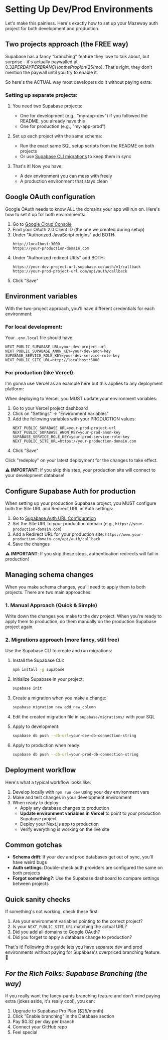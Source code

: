 # Setting Up Dev/Prod Environments

Let's make this painless. Here's exactly how to set up your Mazeway auth project for both development and production.

## Two projects approach (the FREE way)

Supabase has a fancy "branching" feature they love to talk about, but surprise - it's actually paywalled at $0.32 PER DAY PER BRANCH on the Pro plan ($25/mo). That's right, they don't mention the paywall until you try to enable it.

So here's the ACTUAL way most developers do it without paying extra:

### Setting up separate projects:

1. You need two Supabase projects:
   - One for development (e.g., "my-app-dev") if you followed the README, you already have this
   - One for production (e.g., "my-app-prod")

2. Set up each project with the same schema:
   - Run the exact same SQL setup scripts from the README on both projects
   - Or use [Supabase CLI migrations](https://supabase.com/docs/guides/cli/local-development#database-migrations) to keep them in sync
   
3. That's it! Now you have:
   - A dev environment you can mess with freely
   - A production environment that stays clean

## Google OAuth configuration

Google OAuth needs to know ALL the domains your app will run on. Here's how to set it up for both environments:

1. Go to [Google Cloud Console](https://console.cloud.google.com/apis/credentials)
2. Find your OAuth 2.0 Client ID (the one we created during setup)
3. Under "Authorized JavaScript origins" add BOTH:
   ```
   http://localhost:3000
   https://your-production-domain.com
   ```
4. Under "Authorized redirect URIs" add BOTH:
   ```
   https://your-dev-project-url.supabase.co/auth/v1/callback
   https://your-prod-project-url.com/api/auth/callback
   ```
5. Click "Save"

## Environment variables

With the two-project approach, you'll have different credentials for each environment:

### For local development:
Your `.env.local` file should have:
```
NEXT_PUBLIC_SUPABASE_URL=your-dev-project-url
NEXT_PUBLIC_SUPABASE_ANON_KEY=your-dev-anon-key
SUPABASE_SERVICE_ROLE_KEY=your-dev-service-role-key
NEXT_PUBLIC_SITE_URL=http://localhost:3000
```

### For production (like Vercel):
I'm gonna use Vercel as an example here but this applies to any deployment platform:

When deploying to Vercel, you MUST update your environment variables:

1. Go to your Vercel project dashboard
2. Click on "Settings" → "Environment Variables"
3. Add the following variables with your PRODUCTION values:
   ```
   NEXT_PUBLIC_SUPABASE_URL=your-prod-project-url
   NEXT_PUBLIC_SUPABASE_ANON_KEY=your-prod-anon-key
   SUPABASE_SERVICE_ROLE_KEY=your-prod-service-role-key
   NEXT_PUBLIC_SITE_URL=https://your-production-domain.com
   ```
4. Click "Save"

Click "redeploy" on your latest deployment for the changes to take effect.

⚠️ **IMPORTANT**: If you skip this step, your production site will connect to your development database!

## Configure Supabase Auth for production

When setting up your production Supabase project, you MUST configure both the Site URL and Redirect URL in Auth settings:

1. Go to [Supabase Auth URL Configuration](https://supabase.com/dashboard/project/_/auth/url-configuration)
2. Set the Site URL to your production domain (e.g., `https://your-production-domain.com`)
3. Add a Redirect URL for your production site: `https://www.your-production-domain.com/api/auth/callback`
4. Save the changes

⚠️ **IMPORTANT**: If you skip these steps, authentication redirects will fail in production!

## Managing schema changes
When you make schema changes, you'll need to apply them to both projects. There are two main approaches:

### 1. Manual Approach (Quick & Simple)
Write down the changes you make to the dev project. When you're ready to apply them to production, do them manually on the production Supabase project again.

### 2. Migrations approach (more fancy, still free)
Use the Supabase CLI to create and run migrations:

1. Install the Supabase CLI:
   ```bash
   npm install -g supabase
   ```

2. Initialize Supabase in your project:
   ```bash
   supabase init
   ```

3. Create a migration when you make a change:
   ```bash
   supabase migration new add_new_column
   ```

4. Edit the created migration file in `supabase/migrations/` with your SQL

5. Apply to development:
   ```bash
   supabase db push --db-url=your-dev-db-connection-string
   ```

6. Apply to production when ready:
   ```bash
   supabase db push --db-url=your-prod-db-connection-string
   ```

## Deployment workflow

Here's what a typical workflow looks like:

1. Develop locally with `npm run dev` using your dev environment vars
2. Make and test changes in your development environment
3. When ready to deploy:
   - Apply any database changes to production
   - **Update environment variables in Vercel** to point to your production Supabase project
   - Deploy your Next.js app to production
   - Verify everything is working on the live site

## Common gotchas

- **Schema drift**: If your dev and prod databases get out of sync, you'll have weird bugs
- **Auth settings**: Double-check auth providers are configured the same on both projects
- **Forgot something?**: Use the Supabase dashboard to compare settings between projects

## Quick sanity checks

If something's not working, check these first:

1. Are your environment variables pointing to the correct project?
2. Is your `NEXT_PUBLIC_SITE_URL` matching the actual URL?
3. Did you add all domains to Google OAuth?
4. Did you forget to apply a database change to production?

That's it! Following this guide lets you have separate dev and prod environments without paying for Supabase's overpriced branching feature. 🎉 

## *For the Rich Folks: Supabase Branching (the $$$$ way)*

If you really want the fancy-pants branching feature and don't mind paying extra (jokes aside, it's really cool), you can:

1. Upgrade to Supabase Pro Plan ($25/month)
2. Click "Enable branching" in the Database section
3. Pay $0.32 per day per branch
4. Connect your GitHub repo
5. Feel special